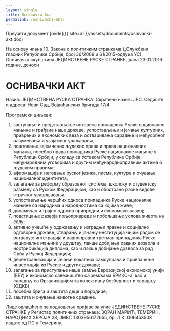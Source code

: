 ```yaml
---
layout: single
title: Оснивачки Акт
permalink: /osnivacki-akt/
---
```

Преузети документ [ovde]({{ site.url }}/assets/documents/osnivacki-akt.doc)

На основу члана 10. Закона о политичким странкама („Службени гласник Републике Србије, број 36/2009 и 61/2015-одлука УС),
Оснивачка скупштина ЈЕДИНСТВЕНЕ РУСКЕ СТРАНКЕ, дана 23.01.2016. године, доноси


# ОСНИВАЧКИ АКТ


Назив: ЈЕДИНСТВЕНА РУСКА СТРАНКА. 
Скраћени назив: ЈРС.
Седиште и адреса: Нови Сад,  Војвођанских бригада 17/4.

Програмски циљеви:

1) заступање и представљање интереса припадника Руске националне мањине и грађана  наше државе, успостављање и јачање културних, приврених и економских веза и остваривања сарадње и међусобног разумевања и узајамног уважавања;
2) поштовање зајемчених људских права и права националних мањина, посебно права припадника Руске националне мањине у Републици Србији, у складу са Уставом Републике Србије, међународним уговорима и другим међународноправним актима о људским правима;
3) афирмација и неговање руског језика, писма, културе и очување националног идентитета;
4) залагање за реформу образовног система, школску и студентску размену са Руском Федерацијом, као и обострано разне видове стручног усавршавања;
5) успостављање чвршћих односа припадника Руске националне мањине са народима и народностима са којима живе;
6) динамичан и трајно одржив привредни и економски развој;
7) подстицање развоја пољопривреде и побољшање услова живота на селу;
8) активно учешће у одржавању и изградњи правне  и социјално одговорне државе, стварању и јачању институција чијим радом се остварује интеграција и равноправни третман припадника Руске националне мањине у друштву, лакше добијање радних дозвола и нострификација диплома, као и лакше добијање дозвола за рад Срба у Руској Федерацији; 
9) децентрализација и јачање локалних самоуправа и привлачење инвестиција из Русије и других држава;
10) залагање за приступање наше земље Евроазијској економској унији (ЕЕУ) и економско савезништво са земљама БРИКС-а, као и сарадњу са Организацијом за колективну  безбедност и сарадњу (ОДКБ);
11) посебна брига и заштита деце и породице;
12) заштита  и очување  животне средине.

Лице овлашћено за подношење пријаве за упис ЈЕДИНСТВЕНЕ РУСКЕ СТРАНКЕ у Регистар политичких странака: ЗОРАН МАРИЋ, ТЕМЕРИН, НАРОДНИХ ХЕРОЈА 28, 
ЈМБГ: 1303956172655,  бр. Л.К. 006453508 издате од ПС у Темерину.

